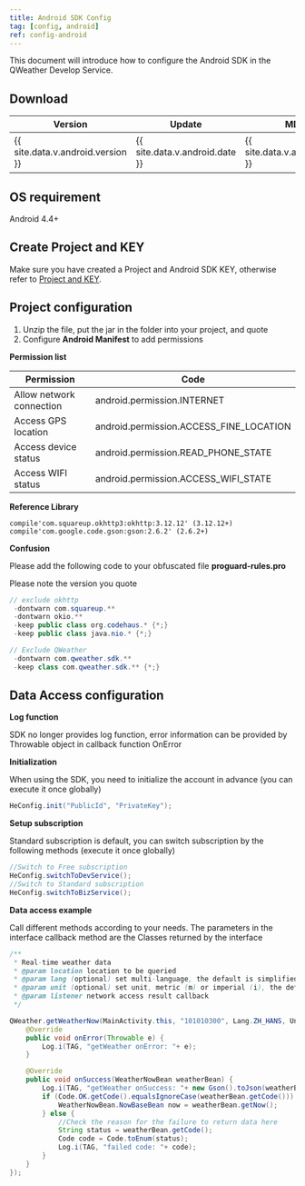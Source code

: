 ```yaml
---
title: Android SDK Config
tag: [config, android]
ref: config-android
---
```


This document will introduce how to configure the Android SDK in the QWeather Develop Service.

## Download 

|Version|Update|MD5|Download|
|---|---|---|---|
|{{ site.data.v.android.version }}|{{ site.data.v.android.date }}|{{ site.data.v.android.md5 }}|[下载]({{ site.data.v.android.dllink }})|

## OS requirement

Android 4.4+

## Create Project and KEY

Make sure you have created a Project and Android SDK KEY, otherwise refer to [Project and KEY](/en/docs/configuration/project-and-key/).

## Project configuration

1. Unzip the file, put the jar in the folder into your project, and quote
2. Configure **Android Manifest** to add permissions

**Permission list**

| Permission   | Code                                    |
| ------------------------ | --------------------------------------- |
| Allow network connection | android.permission.INTERNET             |
| Access GPS location      | android.permission.ACCESS_FINE_LOCATION |
| Access device status     | android.permission.READ_PHONE_STATE     |
| Access WIFI status       | android.permission.ACCESS_WIFI_STATE    |

**Reference Library**

```
compile'com.squareup.okhttp3:okhttp:3.12.12' (3.12.12+)
compile'com.google.code.gson:gson:2.6.2' (2.6.2+)
```

**Confusion**

Please add the following code to your obfuscated file **proguard-rules.pro**

Please note the version you quote

```java
// exclude okhttp
 -dontwarn com.squareup.**
 -dontwarn okio.**
 -keep public class org.codehaus.* {*;}
 -keep public class java.nio.* {*;}

// Exclude QWeather
 -dontwarn com.qweather.sdk.**
 -keep class com.qweather.sdk.** {*;}
```
 
## Data Access configuration

**Log function**

SDK no longer provides log function, error information can be provided by Throwable object in callback function OnError

**Initialization**

When using the SDK, you need to initialize the account in advance (you can execute it once globally)

```java
HeConfig.init("PublicId", "PrivateKey");
```

**Setup subscription**

Standard subscription is default, you can switch subscription by the following methods (execute it once globally)
 
```java
//Switch to Free subscription
HeConfig.switchToDevService();
//Switch to Standard subscription
HeConfig.switchToBizService();
```

**Data access example**

Call different methods according to your needs. The parameters in the interface callback method are the Classes returned by the interface

```java
/**
 * Real-time weather data
 * @param location location to be queried
 * @param lang (optional) set multi-language, the default is simplified Chinese
 * @param unit (optional) set unit, metric (m) or imperial (i), the default is metric unit
 * @param listener network access result callback
 */

QWeather.getWeatherNow(MainActivity.this, "101010300", Lang.ZH_HANS, Unit.METRIC, new QWeather.OnResultWeatherNowListener() {
    @Override
    public void onError(Throwable e) {
        Log.i(TAG, "getWeather onError: "+ e);
    }

    @Override
    public void onSuccess(WeatherNowBean weatherBean) {
        Log.i(TAG, "getWeather onSuccess: "+ new Gson().toJson(weatherBean));
        if (Code.OK.getCode().equalsIgnoreCase(weatherBean.getCode())) {
            WeatherNowBean.NowBaseBean now = weatherBean.getNow();
        } else {
            //Check the reason for the failure to return data here
            String status = weatherBean.getCode();
            Code code = Code.toEnum(status);
            Log.i(TAG, "failed code: "+ code);
        }
    }
});
```
